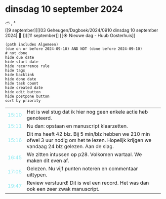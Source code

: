 # dinsdag 10 september 2024

⛅ , °<br>[[9 september]][[03 Geheugen/Dagboek/2024/0910 dinsdag 10 september 2024| 📓 ]][[11 september]]
[[☀️ Nieuwe dag - Huub Oosterhuis]]
```tasks
(path includes Algemeen)
(due on or before 2024-09-10) AND NOT (done before 2024-09-10)
# not done
hide due date
hide start date
hide recurrence rule
hide tags
hide backlink
hide done date
hide task count
hide created date
hide edit button
hide postpone button 
sort by priority 
```

|     |   |
| --- | ---  |
| <font color=#8be9f2>15:10 |  Het is wel stug dat ik hier nog geen enkele actie heb genoteerd. |
| <font color=#8be9f2>15:11 |  Nu dan: opstaan en manuscript klaarzetten. |
| <font color=#8be9f2>15:16 |  Dit ms heeft 42 blz. Bij 5 min/blz hebben we 210 min ofwel 3 uur nodig om het te lezen. Hopelijk krijgen we vandaag 24 blz gelezen. Aan de slag. |
| <font color=#8be9f2>16:45 |  We zitten intussen op p28. Volkomen wartaal. We maken dit even af. |
| <font color=#8be9f2>17:05 |  Gelezen. Nu vijf punten noteren en commentaar uittypen. |
| <font color=#8be9f2>19:47 |  Review verstuurd! Dit is wel een record. Het was dan ook een zeer zwak manuscript. |